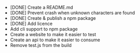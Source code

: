 - [DONE] Create a README.md
- [DONE] Prevent crash when unknown characters are found
- [DONE] Create & publish a npm package
- [DONE] Add licence
- Add cli support to npm package
- Create a website to make it easier to test
- Create an api to make it easier to consume
- Remove test.js from the build

